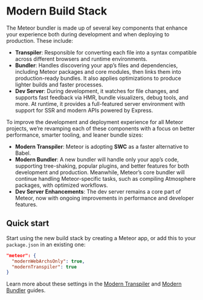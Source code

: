 # Modern Build Stack

The Meteor bundler is made up of several key components that enhance your experience both during development and when deploying to production. These include:

- **Transpiler**: Responsible for converting each file into a syntax compatible across different browsers and runtime environments.
- **Bundler**: Handles discovering your app’s files and dependencies, including Meteor packages and core modules, then links them into production-ready bundles. It also applies optimizations to produce lighter builds and faster processes.
- **Dev Server**: During development, it watches for file changes, and supports fast feedback via HMR, bundle visualizers, debug tools, and more. At runtime, it provides a full-featured server environment with support for SSR and modern APIs powered by Express.

To improve the development and deployment experience for all Meteor projects, we’re revamping each of these components with a focus on better performance, smarter tooling, and leaner bundle sizes:

- **Modern Transpiler**: Meteor is adopting **SWC** as a faster alternative to Babel.
- **Modern Bundler**: A new bundler will handle only your app’s code, supporting tree-shaking, popular plugins, and better features for both development and production. Meanwhile, Meteor’s core bundler will continue handling Meteor-specific tasks, such as compiling Atmosphere packages, with optimized workflows.
- **Dev Server Enhancements**: The dev server remains a core part of Meteor, now with ongoing improvements in performance and developer features.

## Quick start

Start using the new build stack by creating a Meteor app, or add this to your `package.json` in an existing one:

```json
"meteor": {
  "modernWebArchsOnly": true,
  "modernTranspiler": true
}
```

Learn more about these settings in the [Modern Transpiler](modern-build-stack/modern-transpiler-swc.md) and [Modern Bundler](modern-build-stack/modern-bundler.md) guides.
